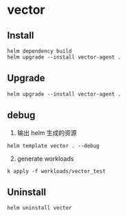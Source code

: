 # vector

## Install

```shell
helm dependency build
helm upgrade --install vector-agent .
```

## Upgrade

```shell
helm upgrade --install vector-agent .
```

## debug

1. 输出 helm 生成的资源

```shell
helm template vector . --debug
```

2. generate workloads

```shell
k apply -f workloads/vector_test
```

## Uninstall

```shell
helm uninstall vector
```
